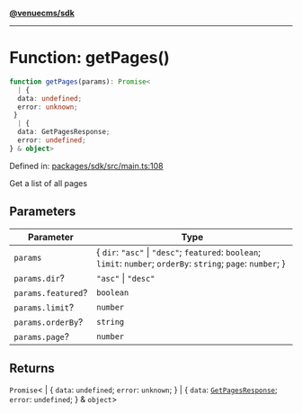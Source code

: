 [**@venuecms/sdk**](../Index.md)

***

# Function: getPages()

```ts
function getPages(params): Promise<
  | {
  data: undefined;
  error: unknown;
 }
  | {
  data: GetPagesResponse;
  error: undefined;
} & object>
```

Defined in: [packages/sdk/src/main.ts:108](https://github.com/venuecms/sdk/blob/aa6bf5e2569259dec55e399babe648ca7df4042f/packages/sdk/src/main.ts#L108)

Get a list of all pages

## Parameters

| Parameter | Type |
| ------ | ------ |
| `params` | \{ `dir`: `"asc"` \| `"desc"`; `featured`: `boolean`; `limit`: `number`; `orderBy`: `string`; `page`: `number`; \} |
| `params.dir`? | `"asc"` \| `"desc"` |
| `params.featured`? | `boolean` |
| `params.limit`? | `number` |
| `params.orderBy`? | `string` |
| `params.page`? | `number` |

## Returns

`Promise`\<
  \| \{
  `data`: `undefined`;
  `error`: `unknown`;
 \}
  \| \{
  `data`: [`GetPagesResponse`](../type-aliases/GetPagesResponse.md);
  `error`: `undefined`;
 \} & `object`\>
